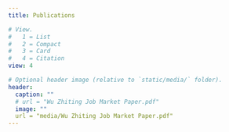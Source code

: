 ```yaml
---
title: Publications

# View.
#   1 = List
#   2 = Compact
#   3 = Card
#   4 = Citation
view: 4

# Optional header image (relative to `static/media/` folder).
header:
  caption: ""
  # url = "Wu Zhiting Job Market Paper.pdf"
  image: ""
  url = "media/Wu Zhiting Job Market Paper.pdf"
---
```

